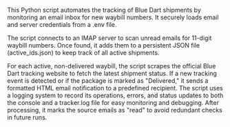 
This Python script automates the tracking of Blue Dart shipments by monitoring an email inbox for new waybill numbers. It securely loads email and server credentials from a .env file.

The script connects to an IMAP server to scan unread emails for 11-digit waybill numbers. Once found, it adds them to a persistent JSON file (active_ids.json) to keep track of all active shipments.

For each active, non-delivered waybill, the script scrapes the official Blue Dart tracking website to fetch the latest shipment status. If a new tracking event is detected or if the package is marked as "Delivered," it sends a formatted HTML email notification to a predefined recipient. The script uses a logging system to record its operations, errors, and status updates to both the console and a tracker.log file for easy monitoring and debugging. After processing, it marks the source emails as "read" to avoid redundant checks in future runs.